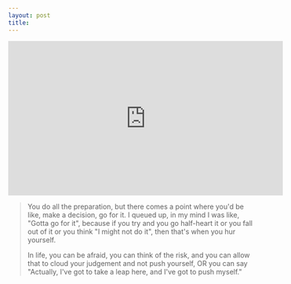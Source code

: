 ```yaml
---
layout: post
title:  
---
```


<iframe width="560" height="315" src="https://www.youtube.com/embed/zOLX-4HE4EE" frameborder="0" allowfullscreen></iframe>

> You do all the preparation, but there comes a point where you'd be like, make a decision, go for it. I queued up, in my mind I was like, "Gotta go for it", because if you try and you go half-heart it or you fall out of it or you think "I might not do it", then that's when you hur yourself.
>
> 
>
> In life, you can be afraid, you can think of the risk, and you can allow that to cloud your judgement and not push yourself, OR you can say "Actually, I've got to take a leap here, and I've got to push myself."